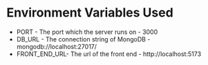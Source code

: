 # Environment Variables Used
- PORT - The port which the server runs on      - 3000
- DB_URL - The connection string of MongoDB     - mongodb://localhost:27017/
- FRONT_END_URL- The url of the front end       - http://localhost:5173